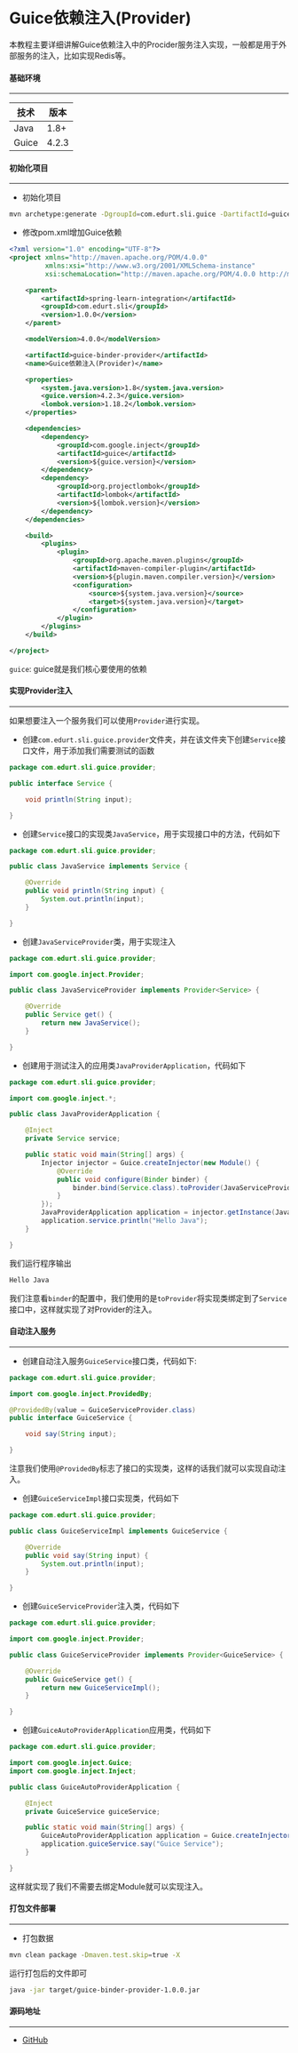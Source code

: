 # Guice依赖注入(Provider)

本教程主要详细讲解Guice依赖注入中的Procider服务注入实现，一般都是用于外部服务的注入，比如实现Redis等。

#### 基础环境

---

| 技术  | 版本  |
| ----- | ----- |
| Java  | 1.8+  |
| Guice | 4.2.3 |

#### 初始化项目

---

- 初始化项目

```bash
mvn archetype:generate -DgroupId=com.edurt.sli.guice -DartifactId=guice-binder-provider -DarchetypeArtifactId=maven-archetype-quickstart -Dversion=1.0.0 -DinteractiveMode=false
```

- 修改pom.xml增加Guice依赖

```xml
<?xml version="1.0" encoding="UTF-8"?>
<project xmlns="http://maven.apache.org/POM/4.0.0"
         xmlns:xsi="http://www.w3.org/2001/XMLSchema-instance"
         xsi:schemaLocation="http://maven.apache.org/POM/4.0.0 http://maven.apache.org/xsd/maven-4.0.0.xsd">

    <parent>
        <artifactId>spring-learn-integration</artifactId>
        <groupId>com.edurt.sli</groupId>
        <version>1.0.0</version>
    </parent>

    <modelVersion>4.0.0</modelVersion>

    <artifactId>guice-binder-provider</artifactId>
    <name>Guice依赖注入(Provider)</name>

    <properties>
        <system.java.version>1.8</system.java.version>
        <guice.version>4.2.3</guice.version>
        <lombok.version>1.18.2</lombok.version>
    </properties>

    <dependencies>
        <dependency>
            <groupId>com.google.inject</groupId>
            <artifactId>guice</artifactId>
            <version>${guice.version}</version>
        </dependency>
        <dependency>
            <groupId>org.projectlombok</groupId>
            <artifactId>lombok</artifactId>
            <version>${lombok.version}</version>
        </dependency>
    </dependencies>

    <build>
        <plugins>
            <plugin>
                <groupId>org.apache.maven.plugins</groupId>
                <artifactId>maven-compiler-plugin</artifactId>
                <version>${plugin.maven.compiler.version}</version>
                <configuration>
                    <source>${system.java.version}</source>
                    <target>${system.java.version}</target>
                </configuration>
            </plugin>
        </plugins>
    </build>

</project>
```

`guice`: guice就是我们核心要使用的依赖

#### 实现Provider注入

---

如果想要注入一个服务我们可以使用`Provider`进行实现。

- 创建`com.edurt.sli.guice.provider`文件夹，并在该文件夹下创建`Service`接口文件，用于添加我们需要测试的函数

```java
package com.edurt.sli.guice.provider;

public interface Service {

    void println(String input);

}
```

- 创建`Service`接口的实现类`JavaService`，用于实现接口中的方法，代码如下

```java
package com.edurt.sli.guice.provider;

public class JavaService implements Service {

    @Override
    public void println(String input) {
        System.out.println(input);
    }

}
```

- 创建`JavaServiceProvider`类，用于实现注入

```java
package com.edurt.sli.guice.provider;

import com.google.inject.Provider;

public class JavaServiceProvider implements Provider<Service> {

    @Override
    public Service get() {
        return new JavaService();
    }

}
```

- 创建用于测试注入的应用类`JavaProviderApplication`，代码如下

```java
package com.edurt.sli.guice.provider;

import com.google.inject.*;

public class JavaProviderApplication {

    @Inject
    private Service service;

    public static void main(String[] args) {
        Injector injector = Guice.createInjector(new Module() {
            @Override
            public void configure(Binder binder) {
                binder.bind(Service.class).toProvider(JavaServiceProvider.class);
            }
        });
        JavaProviderApplication application = injector.getInstance(JavaProviderApplication.class);
        application.service.println("Hello Java");
    }

}
```

我们运行程序输出

```bash
Hello Java
```

我们注意看`binder`的配置中，我们使用的是`toProvider`将实现类绑定到了`Service`接口中，这样就实现了对Provider的注入。

#### 自动注入服务

---

- 创建自动注入服务`GuiceService`接口类，代码如下:

```java
package com.edurt.sli.guice.provider;

import com.google.inject.ProvidedBy;

@ProvidedBy(value = GuiceServiceProvider.class)
public interface GuiceService {

    void say(String input);

}
```

注意我们使用`@ProvidedBy`标志了接口的实现类，这样的话我们就可以实现自动注入。

- 创建`GuiceServiceImpl`接口实现类，代码如下

```java
package com.edurt.sli.guice.provider;

public class GuiceServiceImpl implements GuiceService {

    @Override
    public void say(String input) {
        System.out.println(input);
    }

}
```

- 创建`GuiceServiceProvider`注入类，代码如下

```java
package com.edurt.sli.guice.provider;

import com.google.inject.Provider;

public class GuiceServiceProvider implements Provider<GuiceService> {

    @Override
    public GuiceService get() {
        return new GuiceServiceImpl();
    }

}
```

- 创建`GuiceAutoProviderApplication`应用类，代码如下

```java
package com.edurt.sli.guice.provider;

import com.google.inject.Guice;
import com.google.inject.Inject;

public class GuiceAutoProviderApplication {

    @Inject
    private GuiceService guiceService;

    public static void main(String[] args) {
        GuiceAutoProviderApplication application = Guice.createInjector().getInstance(GuiceAutoProviderApplication.class);
        application.guiceService.say("Guice Service");
    }

}
```

这样就实现了我们不需要去绑定Module就可以实现注入。


#### 打包文件部署

---

- 打包数据

```bash
mvn clean package -Dmaven.test.skip=true -X
```

运行打包后的文件即可

```bash
java -jar target/guice-binder-provider-1.0.0.jar
```

#### 源码地址

---
- [GitHub](https://github.com/EdurtIO/spring-learn-integration/tree/master/guice/binder-provider)
